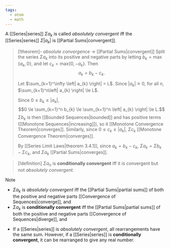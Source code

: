 ```yaml
---
tags:
  - atom
  - math
---
```

A [[Series|series]] $\Sigma a_{k}$ is called *absolutely convergent* iff the [[Series|series]] $\Sigma \left| a_{k} \right|$ is [[Partial Sums|convergent]]. 

> [!theorem]- *absolute convergence* $\to$ [[Partial Sums|convergent]]
> Split the series $\Sigma a_{k}$ into its positive and negative parts by letting $b_{k} = \max\{ a_{k},0 \}$, and let $c_{k} =\text{max}\{ 0,-a_{k} \}$. Then
> $$a_{k} = b_{k} - c_{k}.$$
> 
> Let $\sum_{k=1}^\infty \left| a_{k} \right| = L$. Since $\left| a_{k} \right| \ge 0$, for all $n$, $\sum_{k+1}^n\left| a_{k} \right| \le L$.
> 
> Since $0 \le b_{k} \le \left| a_{k} \right|$,
> $$0 \le \sum_{k=1}^n b_{k} \le \sum_{k+1}^n \left| a_{k} \right| \le L.$$
> $\Sigma b_{k}$ is then [[Bounded Sequences|bounded]] and has positive terms ([[Monotone Sequences|increasing]]), so it [[Monotone Convergence Theorem|converges]]. Similarly, since $0 \le c_{k} \le \left| a_{k} \right|$, $\Sigma c_{k}$ [[Monotone Convergence Theorem|converges]].
> 
> By [[Series Limit Laws|theorem 3.4.1]], since $a_{k} = b_{k} - c_{k}$, $\Sigma a_{k} = \Sigma b_{k} - \Sigma c_{k}$, and $\Sigma a_{k}$ [[Partial Sums|converges]].

> [!definition] $\Sigma a_{n}$ is **conditionally convergent** iff it is convergent but not *absolutely convergent.*

> [!note] 
> - $\Sigma a_{k}$ is *absolutely convergent* iff the [[Partial Sums|partial sums]] of both the positive and negative parts [[Convergence of Sequences|converge]], and
> - $\Sigma a_{k}$ is **conditionally convergent** iff the [[Partial Sums|partial sums]] of both the positive and negative parts [[Convergence of Sequences|diverge]], and

- If a [[Series|series]] is *absolutely convergent*, all rearrangements have the same sum. However, if a [[Series|series]] is **conditionally convergent**, it can be rearranged to give any real number.
